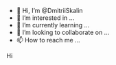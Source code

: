- 👋 Hi, I’m @DmitriiSkalin
- 👀 I’m interested in ...
- 🌱 I’m currently learning ...
- 💞️ I’m looking to collaborate on ...
- 📫 How to reach me ...

<!---
DmitriiSkalin/DmitriiSkalin is a ✨ special ✨ repository because its `README.md` (this file) appears on your GitHub profile.
You can click the Preview link to take a look at your changes.
---> Hi

